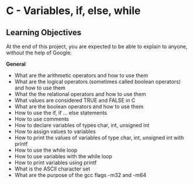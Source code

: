 # C - Variables, if, else, while

## Learning Objectives
At the end of this project, you are expected to be able to explain to anyone, without the help of Google:

**General**
 * What are the arithmetic operators and how to use them
 * What are the logical operators (sometimes called boolean operators) and how to use them
 * What the the relational operators and how to use them
 * What values are considered TRUE and FALSE in C
 * What are the boolean operators and how to use them
 * How to use the if, if ... else statements
 * How to use comments
 * How to declare variables of types char, int, unsigned int
 * How to assign values to variables
 * How to print the values of variables of type char, int, unsigned int with printf
 * How to use the while loop
 * How to use variables with the while loop
 * How to print variables using printf
 * What is the ASCII character set
 * What are the purpose of the gcc flags -m32 and -m64
